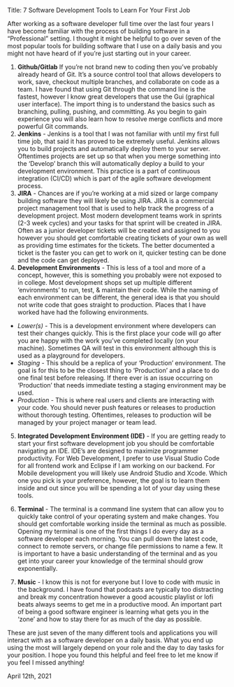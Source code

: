 Title: 7 Software Development Tools to Learn For Your First Job

After working as a software developer full time over the last four years I have become familiar with the process of building software in a “Professional” setting.  I thought it might be helpful to go over seven of the most popular tools for building software that I use on a daily basis and you might not have heard of if you’re just starting out in your career.

1.  **Github/Gitlab** If you’re not brand new to coding then you’ve probably already heard of Git.  It’s a source control tool that allows developers to work, save, checkout multiple branches, and collaborate on code as a team.  I have found that using Git through the command line is the fastest, however I know great developers that use the Gui (graphical user interface).  The import thing is to understand the basics such as branching, pulling, pushing, and committing.  As you begin to gain experience you will also learn how to resolve merge conflicts and more powerful Git commands.
2.  **Jenkins** - Jenkins is a tool that I was not familiar with until my first full time job, that said it has proved to be extremely useful.  Jenkins allows you to build projects and automatically deploy them to your server.  Oftentimes projects are set up so that when you merge something into the ‘Develop’ branch this will automatically deploy a build to your development environment.  This practice is a part of continuous integration (CI/CD) which is part of the agile software development process.
3.  **JIRA** - Chances are if you’re working at a mid sized or large company building software they will likely be using JIRA.  JIRA is a commercial project management tool that is used to help track the progress of a development project.  Most modern development teams work in sprints (2-3 week cycles) and your tasks for that sprint will be created in JIRA.  Often as a junior developer tickets will be created and assigned to you however you should get comfortable creating tickets of your own as well as providing time estimates for the tickets.  The better documented a ticket is the faster you can get to work on it, quicker testing can be done and the code can get deployed.
4. **Development Environments**  - This is less of a tool and more of a concept, however, this is something you probably were not exposed to in college.  Most development shops set up multiple different ‘environments’ to run, test, & maintain their code.  While the naming of each environment can be different, the general idea is that you should not write code that goes straight to production.  Places that I have worked have had the following environments.                                                                                                                             
- *Lower(s)* - This is a development environment where developers can test their changes quickly. This is the first place your code will go after you are happy with the work you’ve completed locally (on your machine).  Sometimes QA will test in this environment although this is used as a playground for developers.  
- *Staging* - This should be a replica of your ‘Production’ environment.  The goal is for this to be the closest thing to ‘Production’ and a place to do one final test before releasing.  If there ever is an issue occurring on ‘Production’ that needs immediate testing a staging environment may be used.
- *Production* - This is where real users and clients are interacting with your code.  You should never push features or releases to production without thorough testing.  Oftentimes, releases to production will be managed by your project manager or team lead.

5. **Integrated Development Environment (IDE)** - If you are getting ready to start your first software development job you should be comfortable navigating an IDE.  IDE’s are designed to maximize programmer productivity.  For Web Development, I prefer to use Visual Studio Code for all frontend work and Eclipse if I am working on our backend.  For Mobile development you will likely use Android Studio and Xcode.  Which one you pick is your preference, however, the goal is to learn them inside and out since you will be spending a lot of your day using these tools.

6. **Terminal** - The terminal is a command line system that can allow you to quickly take control of your operating system and make changes.  You should get comfortable working inside the terminal as much as possible.  Opening my terminal is one of the first things I do every day as a software developer each morning.  You can pull down the latest code, connect to remote servers, or change file permissions to name a few.  It is important to have a basic understanding of the terminal and as you get into your career your knowledge of the terminal should grow exponentially.
7. **Music** -  I know this is not for everyone but I love to code with music in the background.  I have found that podcasts are typically too distracting and break my concentration however a good acoustic playlist or lofi beats always seems to get me in a productive mood. An important part of being a good software engineer is learning what gets you in the ‘zone’ and how to stay there for as much of the day as possible.

These are just seven of the many different tools and applications you will interact with as a software developer on a daily basis.  What you end up using the most will largely depend on your role and the day to day tasks for your position.  I hope you found this helpful and feel free to let me know if you feel I missed anything!

April 12th, 2021
